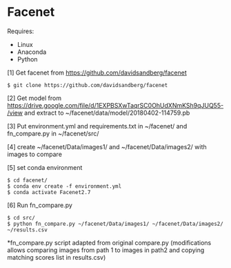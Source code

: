 # Facenet

Requires:
* Linux
* Anaconda
* Python

[1] Get facenet from https://github.com/davidsandberg/facenet
```
$ git clone https://github.com/davidsandberg/facenet
```

[2] Get model from https://drive.google.com/file/d/1EXPBSXwTaqrSC0OhUdXNmKSh9qJUQ55-/view
and extract to ~/facenet/data/model/20180402-114759.pb

[3] Put environment.yml and requirements.txt in ~/facenet/ 
    and fn_compare.py in ~/facenet/src/

[4] create ~/facenet/Data/images1/ and ~/facenet/Data/images2/ with images to compare

[5] set conda environment 
```
$ cd facenet/
$ conda env create -f environment.yml
$ conda activate Facenet2.7
```

[6] Run fn_compare.py 
```
$ cd src/
$ python fn_compare.py ~/facenet/Data/images1/ ~/facenet/Data/images2/ ~/results.csv
```
*fn_compare.py script adapted from original compare.py (modifications allows comparing images from path 1 to images in path2 and copying matching scores list in results.csv)
